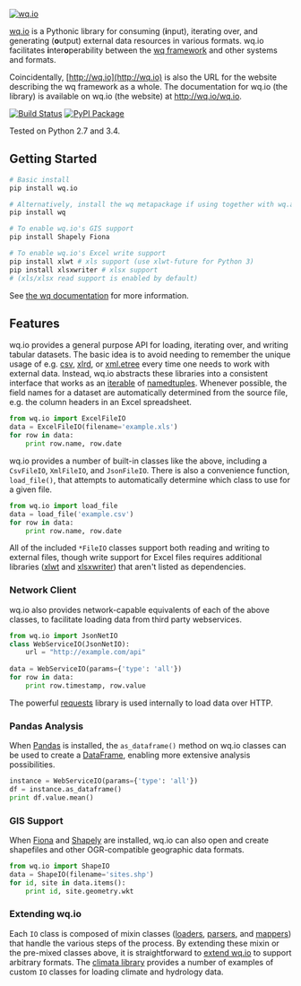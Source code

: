 [![wq.io](https://raw.github.com/wq/wq/master/images/256/wq.io.png)](http://wq.io/wq.io)

[wq.io] is a Pythonic library for consuming (<b>i</b>nput), iterating over, and generating (<b>o</b>utput) external data resources in various formats.  wq.io facilitates <b>i</b>nter<b>o</b>perability between the [wq framework] and other systems and formats. 

Coincidentally, [http://wq.io](http://wq.io) is also the URL for the website describing the wq framework as a whole.  The documentation for wq.io (the library) is available on wq.io (the website) at <http://wq.io/wq.io>.

[![Build Status](https://travis-ci.org/wq/wq.io.png?branch=master)](https://travis-ci.org/wq/wq.io)
[![PyPI Package](https://pypip.in/version/wq.io/badge.png)](https://pypi.python.org/pypi/wq.io)

Tested on Python 2.7 and 3.4.

## Getting Started

```bash
# Basic install
pip install wq.io

# Alternatively, install the wq metapackage if using together with wq.app and/or wq.db:
pip install wq

# To enable wq.io's GIS support
pip install Shapely Fiona

# To enable wq.io's Excel write support
pip install xlwt # xls support (use xlwt-future for Python 3)
pip install xlsxwriter # xlsx support
# (xls/xlsx read support is enabled by default)
```

See [the wq documentation] for more information.

## Features

wq.io provides a general purpose API for loading, iterating over, and writing tabular datasets.  The basic idea is to avoid needing to remember the unique usage of e.g. [csv], [xlrd], or [xml.etree] every time one needs to work with external data.  Instead, wq.io abstracts these libraries into a consistent interface that works as an [iterable] of [namedtuples].  Whenever possible, the field names for a dataset are automatically determined from the source file, e.g. the column headers in an Excel spreadsheet.

```python
from wq.io import ExcelFileIO
data = ExcelFileIO(filename='example.xls')
for row in data:
    print row.name, row.date
```

wq.io provides a number of built-in classes like the above, including a `CsvFileIO`, `XmlFileIO`, and `JsonFileIO`.  There is also a convenience function, `load_file()`, that attempts to automatically determine which class to use for a given file.

```python
from wq.io import load_file
data = load_file('example.csv')
for row in data:
    print row.name, row.date
```

All of the included `*FileIO` classes support both reading and writing to external files, though write support for Excel files requires additional libraries ([xlwt] and [xlsxwriter]) that aren't listed as dependencies.

### Network Client

wq.io also provides network-capable equivalents of each of the above classes, to facilitate loading data from third party webservices.

```python
from wq.io import JsonNetIO
class WebServiceIO(JsonNetIO):
    url = "http://example.com/api"
    
data = WebServiceIO(params={'type': 'all'})
for row in data:
    print row.timestamp, row.value
```

The powerful [requests] library is used internally to load data over HTTP.

### Pandas Analysis

When [Pandas] is installed, the `as_dataframe()` method on wq.io classes can be used to create a [DataFrame], enabling more extensive analysis possibilities.

```python
instance = WebServiceIO(params={'type': 'all'})
df = instance.as_dataframe()
print df.value.mean()
```

### GIS Support

When [Fiona] and [Shapely] are installed, wq.io can also open and create shapefiles and other OGR-compatible geographic data formats.

```python
from wq.io import ShapeIO
data = ShapeIO(filename='sites.shp')
for id, site in data.items():
    print id, site.geometry.wkt
```

### Extending wq.io
Each `IO` class is composed of mixin classes ([loaders], [parsers], and [mappers]) that handle the various steps of the process.  By extending these mixin or the pre-mixed classes above, it is straightforward to [extend wq.io] to support arbitrary formats.  The [climata library] provides a number of examples of custom `IO` classes for loading climate and hydrology data.


[wq.io]: http://wq.io/wq.io
[wq framework]: http://wq.io/
[the wq documentation]: http://wq.io/docs/
[csv]: https://docs.python.org/3/library/csv.html
[xlrd]: http://www.python-excel.org/
[xml.etree]: https://docs.python.org/3/library/xml.etree.elementtree.html
[iterable]: https://docs.python.org/3/glossary.html#term-iterable
[namedtuples]: https://docs.python.org/3/library/collections.html#collections.namedtuple
[requests]: http://python-requests.org/
[xlwt]: http://www.python-excel.org/
[xlsxwriter]: https://xlsxwriter.readthedocs.org/
[Pandas]: http://pandas.pydata.org/
[DataFrame]: http://pandas.pydata.org/pandas-docs/stable/generated/pandas.DataFrame.html
[Fiona]: https://github.com/Toblerity/Fiona
[Shapely]: https://github.com/Toblerity/Shapely
[loaders]: http://wq.io/docs/loaders
[parsers]: http://wq.io/docs/parsers
[mappers]: http://wq.io/docs/mappers
[extend wq.io]: http://wq.io/docs/custom-io
[climata library]: https://github.com/heigeo/climata
